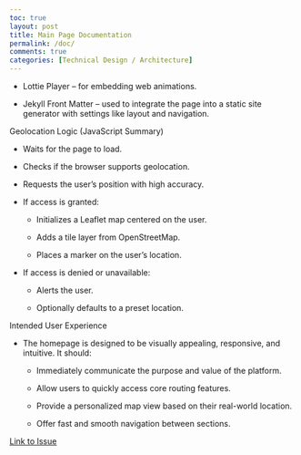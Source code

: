 ```yaml
---
toc: true
layout: post
title: Main Page Documentation 
permalink: /doc/
comments: true
categories: [Technical Design / Architecture]
---
```



- Lottie Player – for embedding web animations.

- Jekyll Front Matter – used to integrate the page into a static site generator with settings like layout and navigation.

Geolocation Logic (JavaScript Summary)
- Waits for the page to load.

- Checks if the browser supports geolocation.

- Requests the user’s position with high accuracy.

- If access is granted:

     - Initializes a Leaflet map centered on the user.

     - Adds a tile layer from OpenStreetMap.

     - Places a marker on the user’s location.

- If access is denied or unavailable:

     - Alerts the user.

     - Optionally defaults to a preset location.

Intended User Experience
- The homepage is designed to be visually appealing, responsive, and intuitive. It should:

     - Immediately communicate the purpose and value of the platform.

     - Allow users to quickly access core routing features.

     - Provide a personalized map view based on their real-world location.

     - Offer fast and smooth navigation between sections.


<a href="https://github.com/Ahaanv19/Poway_Auto_Frontend/issues/25" target="_blank">Link to Issue</a>